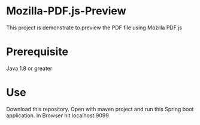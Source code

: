 # Mozilla-PDF.js-Preview
This project is demonstrate to preview the PDF file using Mozilla PDF.js

# Prerequisite
Java 1.8 or greater

# Use
Download this repository. Open with maven project and run this Spring boot application.
In Browser hit localhost:9099
